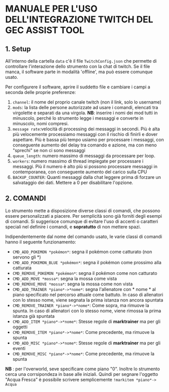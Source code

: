 # **MANUALE PER L'USO DELL'INTEGRAZIONE TWITCH DEL GEC ASSIST TOOL** 

## 1. Setup
All'interno della cartella `data` c'è il file `TwitchConfig.json` che permette di controllare l'interazione dello strumento con la chat di twitch. Se il file manca, il software parte in modalità 'offline', ma può essere comunque usato.

Per configurere il software, aprire il suddetto file e cambiare i campi a seconda delle proprie preferenze:
1. `channel`: il nome del proprio canale twitch (non il link, solo lo username)
1. `mods`: la lista delle persone autorizzate ad usare i comandi, elencati tra virgolette e separati da una virgola. **NB**: inserire i nomi dei mod tutti in minuscolo, perché lo strumento legge i messaggi e converte in minuscolo, nomi compresi.
1. `message rate`:velocità di processing dei messaggi in secondi. Più è alta più velocemente processiamo messaggi con il rischio di finirli e dover aspettare. Più è bassa più tempo usiamo per processare i messaggi, con conseguente aumento del delay tra comando e azione, ma con meno "sprechi" se non ci sono messaggi
1. `queue_length`: numero massimo di messaggi da processare per loop.
1. `workers`: numero massimo di thread impiegate per processare i messaggi. Più il numero è alto più si possono processare messaggi in contemporanea, con conseguente aumento del carico sulla CPU
1. `BACKUP_COUNTER`: Quanti messaggi dalla chat leggere prima di forzare un salvataggio dei dati. Mettere a 0 per disabilitare l'opzione.

## 2. COMANDI

Lo strumento mette a disposizione diverse classi di comandi, che possono essere personalizzati a piacere. Per semplicità sono già forniti degli esempi di comandi. Si suggerisce comunque di evitare l'uso di accenti o caratteri speciali nel definire i comandi, e **sopratutto** di non mettere spazi.

Indipendentemente dal nome del comando usato, le varie classi di comandi hanno il seguente funzionamento:

* `CMD_ADD_POKEMON *pokémon*`: segna il pokémon come catturato (non servono gli *)
* `CMD_ADD_POKEMON_BLUE *pokémon*`: segna il pokémon come prossimo alla catturata
* `CMD_REMOVE_POKEMON *pokémon*`: segna il pokémon come non catturato
* `CMD_ADD_MOVE *mossa*`: segna la mossa come vista
* `CMD_REMOVE_MOVE *mossa*`: segna la mossa come non vista
* `CMD_ADD_TRAINER *piano*->*nome*`: segna l'allenatore con * nome * al piano specificato nel percorso attuale come battuto. In caso di allenatori con lo stesso nome, viene segnata la prima istanza non ancora spuntata
* `CMD_REMOVE_TRAINER *piano*->*nome*`: Come sopra, ma rimuove la spunta. In caso di allenatori con lo stesso nome, viene rimossa la prima istanza già spuntata
* `CMD_ADD_ITEM *piano*->*nome*`: Stesse regole di **marktrainer** ma per gli oggetti
* `CMD_REMOVE_ITEM *piano*->*nome*`: Come precedente, ma rimuove la spunta
* `CMD_ADD_MISC *piano*->*nome*`: Stesse regole di **marktrainer** ma per gli eventi
* `CMD_REMOVE_MISC *piano*->*nome*`: Come precedente, ma rimuove la spunta

**NB** : per l'overworld, seve specificare come piano "0". Inoltre lo strumento cerca una corrsipondeza in base alle iniziali. Quindi per segnare l'oggetto "Acqua Fresca" è possibile scrivere semplicemente `!markitem *piano*-> Acqua`